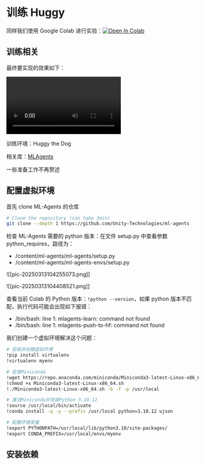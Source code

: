 # 训练 Huggy

同样我们使用 Google Colab 进行实验：<a href="https://colab.research.google.com/github/huggingface/deep-rl-class/blob/master/notebooks/bonus-unit1/bonus-unit1.ipynb" rel="nofollow"><img src="https://colab.research.google.com/assets/colab-badge.svg" alt="Open In Colab"></a>

## 训练相关

最终要实现的效果如下：

<video controls autoplay><source src="https://huggingface.co/datasets/huggingface-deep-rl-course/course-images/resolve/main/en/notebooks/unit-bonus1/huggy.mp4" type="video/mp4"></video>

训练环境：Huggy the Dog

相关库：[MLAgents](https://github.com/Unity-Technologies/ml-agents)

一些准备工作不再赘述

## 配置虚拟环境

首先 clone ML-Agents 的仓库

```bash
# Clone the repository (can take 3min)
git clone --depth 1 https://github.com/Unity-Technologies/ml-agents
```

检查 ML-Agents 需要的 python 版本：在文件 setup.py 中查看参数 python_requires，路径为：
- /content/ml-agents/ml-agents/setup.py
- /content/ml-agents/ml-agents-envs/setup.py

![[pic-20250313104255073.png]]

![[pic-20250313104408521.png]]

查看当前 Colab 的 Python 版本：`!python --version`，如果 python 版本不匹配，执行代码可能会出现如下报错：
- /bin/bash: line 1: mlagents-learn: command not found
- /bin/bash: line 1: mlagents-push-to-hf: command not found

我们创建一个虚拟环境解决这个问题：

```bash
# 安装并创建虚拟环境
!pip install virtualenv
!virtualenv myenv

# 安装Miniconda
!wget https://repo.anaconda.com/miniconda/Miniconda3-latest-Linux-x86_64.sh
!chmod +x Miniconda3-latest-Linux-x86_64.sh
!./Miniconda3-latest-Linux-x86_64.sh -b -f -p /usr/local

# 激活Miniconda并安装Python 3.10.12
!source /usr/local/bin/activate
!conda install -q -y --prefix /usr/local python=3.10.12 ujson

# 配置环境变量
!export PYTHONPATH=/usr/local/lib/python3.10/site-packages/
!export CONDA_PREFIX=/usr/local/envs/myenv
```

## 安装依赖



